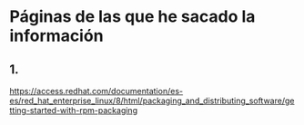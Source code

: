 # Páginas de las que he sacado la información 
## 1.
https://access.redhat.com/documentation/es-es/red_hat_enterprise_linux/8/html/packaging_and_distributing_software/getting-started-with-rpm-packaging
